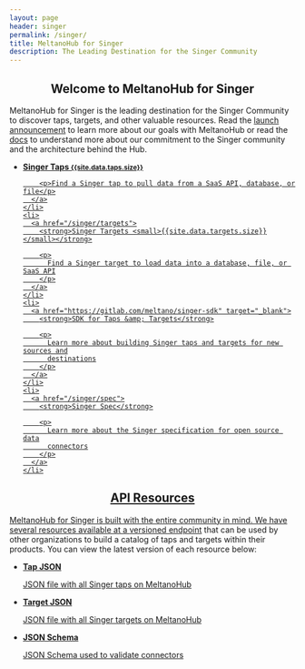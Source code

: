 ```yaml
---
layout: page
header: singer
permalink: /singer/
title: MeltanoHub for Singer
description: The Leading Destination for the Singer Community
---
```


<h2 style="text-align:center"> Welcome to MeltanoHub for Singer </h2>

  <p>
  MeltanoHub for Singer is the leading destination for the Singer Community to discover
  taps, targets, and other valuable resources. Read the <a href="https://meltano.com/blog">launch announcement</a> to learn more about
  our goals with MeltanoHub or read the <a href="/singer/docs">docs</a> to understand more about our commitment to the Singer community and the architecture behind the Hub.
  </p>


  <ul class="button-grid two-columns">
    <li>
      <a href="/singer/taps">
        <strong>Singer Taps <small>{{site.data.taps.size}}</small></strong>

        <p>Find a Singer tap to pull data from a SaaS API, database, or file</p>
      </a>
    </li>
    <li>
      <a href="/singer/targets">
        <strong>Singer Targets <small>{{site.data.targets.size}}</small></strong>

        <p>
          Find a Singer target to load data into a database, file, or SaaS API
        </p>
      </a>
    </li>
    <li>
      <a href="https://gitlab.com/meltano/singer-sdk" target="_blank">
        <strong>SDK for Taps &amp; Targets</strong>

        <p>
          Learn more about building Singer taps and targets for new sources and
          destinations
        </p>
      </a>
    </li>
    <li>
      <a href="/singer/spec">
        <strong>Singer Spec</strong>

        <p>
          Learn more about the Singer specification for open source data
          connectors
        </p>
      </a>
    </li>
  </ul>

<h2 style="text-align:center" id="api-resources"> API Resources </h2>

  <p>
  MeltanoHub for Singer is built with the entire community in mind. We have several resources available
  at a <a href="/singer/api/v1">versioned endpoint</a> that can be used by other organizations to build a catalog of taps and targets within their products. You can view the latest version of each resource below:

  <ul class="button-grid three-columns">
    <li>
      <a href="/singer/api/v1/taps.json">
        <strong>Tap JSON</strong>
        <p>JSON file with all Singer taps on MeltanoHub</p>
      </a>
    </li>
    <li>
      <a href="/singer/api/v1/targets.json">
        <strong>Target JSON</strong>
        <p>JSON file with all Singer targets on MeltanoHub</p>
      </a>
    </li>
    <li>
      <a href="/singer/api/v1/schema.json">
        <strong>JSON Schema</strong>
        <p>JSON Schema used to validate connectors</p>
      </a>
    </li>
  </ul>
